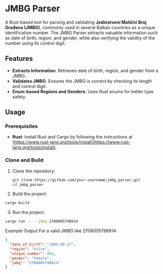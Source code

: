 # JMBG Parser

A Rust-based tool for parsing and validating **Jedinstveni Matični Broj Građana (JMBG)**, commonly used in several Balkan countries as a unique identification number. The JMBG Parser extracts valuable information such as date of birth, region, and gender, while also verifying the validity of the number using its control digit.

## Features

- **Extracts Information**: Retrieves date of birth, region, and gender from a JMBG.
- **Validates JMBG**: Ensures the JMBG is correct by checking its length and control digit.
- **Enum-based Regions and Genders**: Uses Rust enums for better type safety.

## Usage

### Prerequisites

- **Rust**: Install Rust and Cargo by following the instructions at [https://www.rust-lang.org/tools/install](https://www.rust-lang.org/tools/install).

### Clone and Build

1. Clone the repository:
   ```bash
   git clone https://github.com/your-username/jmbg_parser.git
   cd jmbg_parser
   ```
2. Build the project:

  ```bash
  cargo build
  ```
3. Run the project:
  
  ```bash
  cargo run -- --jmbg 2708005798914
  ```
Example Output
For a valid JMBG like 2708005798914:

```json
{
  "date_of_birth": "2005-08-27",
  "region": "Uzice",
  "unique_number": 891,
  "gender": "Female",
  "jmbg": "2708005798914"
}
```

